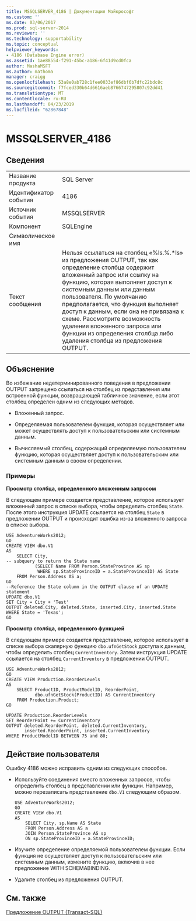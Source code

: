 ```yaml
---
title: MSSQLSERVER_4186 | Документация Майкрософт
ms.custom: ''
ms.date: 03/06/2017
ms.prod: sql-server-2014
ms.reviewer: ''
ms.technology: supportability
ms.topic: conceptual
helpviewer_keywords:
- 4186 (Database Engine error)
ms.assetid: 1ae88554-f291-45bc-a186-6f41d9cd0fca
author: MashaMSFT
ms.author: mathoma
manager: craigg
ms.openlocfilehash: 53a8e0ab728c1fee0033ef86dbf6b7dfc22bdc8c
ms.sourcegitcommit: f7fced330b64d6616aeb8766747295807c92dd41
ms.translationtype: MT
ms.contentlocale: ru-RU
ms.lasthandoff: 04/23/2019
ms.locfileid: "62867848"
---
```

# <a name="mssqlserver4186"></a>MSSQLSERVER_4186
    
## <a name="details"></a>Сведения  
  
|||  
|-|-|  
|Название продукта|SQL Server|  
|Идентификатор события|4186|  
|Источник события|MSSQLSERVER|  
|Компонент|SQLEngine|  
|Символическое имя||  
|Текст сообщения|Нельзя ссылаться на столбец «%ls.%.*ls» из предложения OUTPUT, так как определение столбца содержит вложенный запрос или ссылку на функцию, которая выполняет доступ к системным данным или данным пользователя. По умолчанию предполагается, что функция выполняет доступ к данным, если она не привязана к схеме. Рассмотрите возможность удаления вложенного запроса или функции из определения столбца либо удаления столбца из предложения OUTPUT.|  
  
## <a name="explanation"></a>Объяснение  
 Во избежание недетерминированного поведения в предложении OUTPUT запрещено ссылаться на столбец из представления или встроенной функции, возвращающей табличное значение, если этот столбец определен одним из следующих методов.  
  
-   Вложенный запрос.  
  
-   Определяемая пользователем функция, которая осуществляет или может осуществлять доступ к пользовательским или системным данным.  
  
-   Вычисляемый столбец, содержащий определяемую пользователем функцию, которая осуществляет доступ к пользовательским или системным данным в своем определении.  
  
### <a name="examples"></a>Примеры  
 **Просмотр столбца, определенного вложенным запросом**  
  
 В следующем примере создается представление, которое использует вложенный запрос в списке выбора, чтобы определить столбец `State`. После этого инструкция UPDATE ссылается на столбец `State` в предложении OUTPUT и происходит ошибка из-за вложенного запроса в списке выбора.  
  
```  
USE AdventureWorks2012;  
GO  
CREATE VIEW dbo.V1  
AS  
    SELECT City,  
-- subquery to return the State name  
           (SELECT Name FROM Person.StateProvince AS sp   
            WHERE sp.StateProvinceID = a.StateProvinceID) AS State  
    FROM Person.Address AS a;  
GO  
--Reference the State column in the OUTPUT clause of an UPDATE statement  
UPDATE dbo.V1   
SET City = City + 'Test'   
OUTPUT deleted.City, deleted.State, inserted.City, inserted.State  
WHERE State = 'Texas';  
GO  
```  
  
 **Просмотр столбца, определенного функцией**  
  
 В следующем примере создается представление, которое использует в списке выбора скалярную функцию `dbo.ufnGetStock` доступа к данным, чтобы определить столбец `CurrentInventory`. Затем инструкция UPDATE ссылается на столбец `CurrentInventory` в предложении OUTPUT.  
  
```  
USE AdventureWorks2012;  
GO  
CREATE VIEW Production.ReorderLevels  
AS  
    SELECT ProductID, ProductModelID, ReorderPoint,  
           dbo.ufnGetStock(ProductID) AS CurrentInventory  
    FROM Production.Product;  
GO  
  
UPDATE Production.ReorderLevels  
SET ReorderPoint += CurrentInventory  
OUTPUT deleted.ReorderPoint, deleted.CurrentInventory,  
       inserted.ReorderPoint, inserted.CurrentInventory  
WHERE ProductModelID BETWEEN 75 and 80;  
```  
  
## <a name="user-action"></a>Действие пользователя  
 Ошибку 4186 можно исправить одним из следующих способов.  
  
-   Используйте соединения вместо вложенных запросов, чтобы определить столбец в представлении или функции. Например, можно перезаписать представление `dbo.V1` следующим образом.  
  
    ```  
    USE AdventureWorks2012;  
    GO  
    CREATE VIEW dbo.V1  
    AS  
        SELECT City, sp.Name AS State  
        FROM Person.Address AS a   
        JOIN Person.StateProvince AS sp   
        ON sp.StateProvinceID = a.StateProvinceID;  
    ```  
  
-   Изучите определение определяемой пользователем функции. Если функция не осуществляет доступ к пользовательским или системным данным, измените функцию, включив в нее предложение WITH SCHEMABINDING.  
  
-   Удалите столбец из предложения OUTPUT.  
  
## <a name="see-also"></a>См. также  
 [Предложение OUTPUT (Transact-SQL)](/sql/t-sql/queries/output-clause-transact-sql)  
  
  
